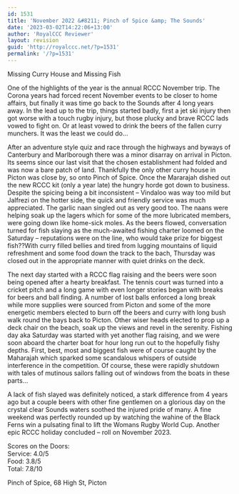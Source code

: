 ```yaml
---
id: 1531
title: 'November 2022 &#8211; Pinch of Spice &amp; The Sounds'
date: '2023-03-02T14:22:06+13:00'
author: 'RoyalCCC Reviewer'
layout: revision
guid: 'http://royalccc.net/?p=1531'
permalink: '/?p=1531'
---
```


Missing Curry House and Missing Fish

One of the highlights of the year is the annual RCCC November trip. The Corona years had forced recent November events to be closer to home affairs, but finally it was time go back to the Sounds after 4 long years away. In the lead up to the trip, things started badly, first a jet ski injury then got worse with a touch rugby injury, but those plucky and brave RCCC lads vowed to fight on. Or at least vowed to drink the beers of the fallen curry munchers. It was the least we could do…

After an adventure style quiz and race through the highways and byways of Canterbury and Marlborough there was a minor disarray on arrival in Picton. Its seems since our last visit that the chosen establishment had folded and was now a bare patch of land. Thankfully the only other curry house in Picton was close by, so onto Pinch of Spice. Once the Mararajah dished out the new RCCC kit (only a year late) the hungry horde got down to business. Despite the spicing being a bit inconsistent – Vindaloo was way too mild but Jalfrezi on the hotter side, the quick and friendly service was much appreciated. The garlic naan singled out as very good too. The naans were helping soak up the lagers which for some of the more lubricated members, were going down like home-sick moles. As the beers flowed, conversation turned for fish slaying as the much-awaited fishing charter loomed on the Saturday – reputations were on the line, who would take prize for biggest fish??With curry filled bellies and tired from lugging mountains of liquid refreshment and some food down the track to the bach, Thursday was closed out in the appropriate manner with quiet drinks on the deck.

The next day started with a RCCC flag raising and the beers were soon being opened after a hearty breakfast. The tennis court was turned into a cricket pitch and a long game with even longer stories began with breaks for beers and ball finding. A number of lost balls enforced a long break while more supplies were sourced from Picton and some of the more energetic members elected to burn off the beers and curry with long bush walk round the bays back to Picton. Other wiser heads elected to prop up a deck chair on the beach, soak up the views and revel in the serenity. Fishing day aka Saturday was started with yet another flag raising, and we were soon aboard the charter boat for hour long run out to the hopefully fishy depths. First, best, most and biggest fish were of course caught by the Maharajah which sparked some scandalous whispers of outside interference in the competition. Of course, these were rapidly shutdown with tales of mutinous sailors falling out of windows from the boats in these parts…

A lack of fish slayed was definitely noticed, a stark difference from 4 years ago but a couple beers with other fine gentlemen on a glorious day on the crystal clear Sounds waters soothed the injured pride of many. A fine weekend was perfectly rounded up by watching the wahine of the Black Ferns win a pulsating final to lift the Womans Rugby World Cup. Another epic RCCC holiday concluded – roll on November 2023.

Scores on the Doors:  
Service: 4.0/5  
Food: 3.8/5  
Total: 7.8/10

Pinch of Spice, 68 High St, Picton